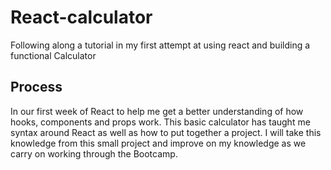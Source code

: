# React-calculator
Following along a tutorial in my first attempt at using react and building a functional Calculator


## Process
In our first week of React to help me get a better understanding of how hooks, components and props work.
This basic calculator has taught me syntax around React as well as how to put together a project. 
I will take this knowledge from this small project and improve on my knowledge as we carry on working through the Bootcamp.


